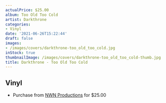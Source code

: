```yaml
---
actualPrice: $25.00
album: Too Old Too Cold
artist: Darkthrone
categories:
- Vinyl
date: '2021-06-26T15:22:44'
draft: false
images:
- /images/covers/darkthrone-too_old_too_cold.jpg
inStock: true
thumbnailImage: /images/covers/darkthrone-too_old_too_cold-thumb.jpg
title: Darkthrone - Too Old Too Cold
---
```


## Vinyl
* Purchase from [NWN Productions](http://shop.nwnprod.com/index.php?route=product/product&path=75&product_id=11845&sort=pd.name&order=ASC) for $25.00
